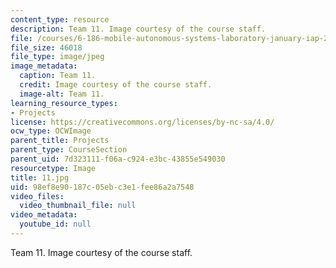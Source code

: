 ```yaml
---
content_type: resource
description: Team 11. Image courtesy of the course staff.
file: /courses/6-186-mobile-autonomous-systems-laboratory-january-iap-2005/98ef8e90187c05ebc3e1fee86a2a7548_11.jpg
file_size: 46018
file_type: image/jpeg
image_metadata:
  caption: Team 11.
  credit: Image courtesy of the course staff.
  image-alt: Team 11.
learning_resource_types:
- Projects
license: https://creativecommons.org/licenses/by-nc-sa/4.0/
ocw_type: OCWImage
parent_title: Projects
parent_type: CourseSection
parent_uid: 7d323111-f06a-c924-e3bc-43855e549030
resourcetype: Image
title: 11.jpg
uid: 98ef8e90-187c-05eb-c3e1-fee86a2a7548
video_files:
  video_thumbnail_file: null
video_metadata:
  youtube_id: null
---
```

Team 11. Image courtesy of the course staff.